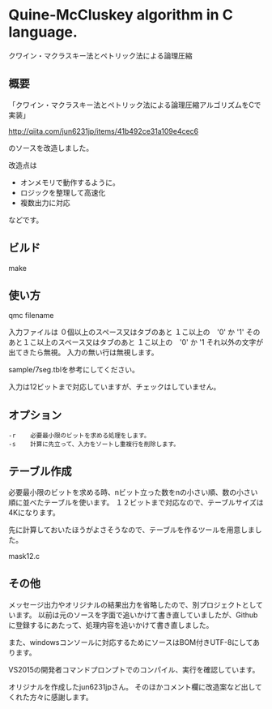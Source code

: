 # Quine-McCluskey algorithm in C language.
クワイン・マクラスキー法とペトリック法による論理圧縮

## 概要

「クワイン・マクラスキー法とペトリック法による論理圧縮アルゴリズムをCで実装」

http://qiita.com/jun6231jp/items/41b492ce31a109e4cec6

のソースを改造しました。

改造点は

 - オンメモリで動作するように。
 - ロジックを整理して高速化
 - 複数出力に対応

などです。


## ビルド

make

## 使い方

qmc filename

入力ファイルは
０個以上のスペース又はタブのあと １こ以上の　'0' か '1'
そのあと１こ以上のスペース又はタブのあと １こ以上の　'0' か '1
それ以外の文字が出てきたら無視。
入力の無い行は無視します。

sample/7seg.tblを参考にしてください。

入力は12ビットまで対応していますが、チェックはしていません。

## オプション

    -r    必要最小限のビットを求める処理をします。
    -s    計算に先立って、入力をソートし重複行を削除します。

## テーブル作成

必要最小限のビットを求める時、nビット立った数をnの小さい順、数の小さい順に並べたテーブルを使います。
１２ビットまで対応なので、テーブルサイズは4Kになります。

先に計算しておいたほうがよさそうなので、テーブルを作るツールを用意しました。

mask12.c

## その他

メッセージ出力やオリジナルの結果出力を省略したので、別プロジェクトとしています。
以前は元のソースを字面で追いかけて書き直していましたが、Githubに登録するにあたって、処理内容を追いかけて書き直しました。

また、windowsコンソールに対応するためにソースはBOM付きUTF-8にしてあります。

VS2015の開発者コマンドプロンプトでのコンパイル、実行を確認しています。

オリジナルを作成したjun6231jpさん。
そのほかコメント欄に改造案など出してくれた方々に感謝します。

